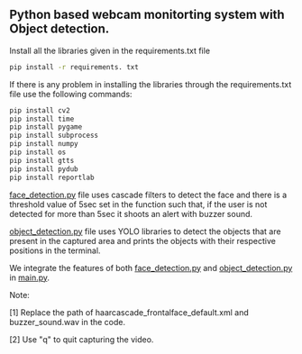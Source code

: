 <h2> Python based webcam monitorting system with Object detection.</h2>
Install all the libraries given in the requirements.txt file

```bash
pip install -r requirements. txt
```
If there is any problem in installing the libraries through the requirements.txt file use the following commands:

```bash
pip install cv2 
pip install time
pip install pygame
pip install subprocess
pip install numpy 
pip install os
pip install gtts
pip install pydub
pip install reportlab
```
[face_detection.py](face_detection.py) file uses cascade filters to detect the face and there is a threshold value of 5sec set in the function such that, if the user is not detected for more than 5sec it shoots an alert with buzzer sound.

[object_detection.py](object_detection.py) file uses YOLO libraries to detect the objects that are present in the captured area and prints the objects with their respective positions in the terminal.

We integrate the features of both [face_detection.py](face_detection.py) and [object_detection.py](object_detection.py) in [main.py](main.py).

Note:

[1] Replace the path of haarcascade_frontalface_default.xml and buzzer_sound.wav in the code.

[2] Use "q" to quit capturing the video.
